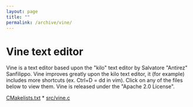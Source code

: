 ```yaml
---
layout: page
title: ""
permalink: /archive/vine/
---
```


# Vine text editor
Vine is a text editor based upon the "kilo" text editor by
Salvatore "Antirez" Sanfilippo. Vine improves greatly upon the kilo
text editor, it (for example) includes more shortcuts (ex. Ctrl+D
= dd in vim). Click on any of the files below to view them. Vine
is released under the "Apache 2.0 License".

[CMakelists.txt](CMakelists.txt) * [src/vine.c](src/vine.c)
